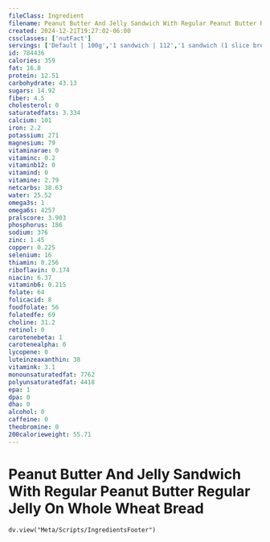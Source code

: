 ```yaml
---
fileClass: Ingredient
filename: Peanut Butter And Jelly Sandwich With Regular Peanut Butter Regular Jelly On Whole Wheat Bread
created: 2024-12-21T19:27:02-06:00
cssclasses: ['nutFact']
servings: ['Default | 100g','1 sandwich | 112','1 sandwich (1 slice bread) | 56']
id: 784436
calories: 359
fat: 16.8
protein: 12.51
carbohydrate: 43.13
sugars: 14.92
fiber: 4.5
cholesterol: 0
saturatedfats: 3.334
calcium: 101
iron: 2.2
potassium: 271
magnesium: 79
vitaminarae: 0
vitaminc: 0.2
vitaminb12: 0
vitamind: 0
vitamine: 2.79
netcarbs: 38.63
water: 25.52
omega3s: 1
omega6s: 4257
pralscore: 3.903
phosphorus: 186
sodium: 376
zinc: 1.45
copper: 0.225
selenium: 16
thiamin: 0.256
riboflavin: 0.174
niacin: 6.37
vitaminb6: 0.215
folate: 64
folicacid: 8
foodfolate: 56
folatedfe: 69
choline: 31.2
retinol: 0
carotenebeta: 1
carotenealpha: 0
lycopene: 0
luteinzeaxanthin: 38
vitamink: 3.1
monounsaturatedfat: 7762
polyunsaturatedfat: 4418
epa: 1
dpa: 0
dha: 0
alcohol: 0
caffeine: 0
theobromine: 0
200calorieweight: 55.71
---
```


# Peanut Butter And Jelly Sandwich With Regular Peanut Butter Regular Jelly On Whole Wheat Bread

```dataviewjs
dv.view("Meta/Scripts/IngredientsFooter")
```